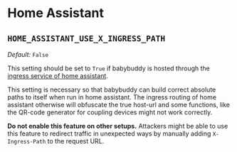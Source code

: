# Home Assistant

## `HOME_ASSISTANT_USE_X_INGRESS_PATH`

*Default:* `False`

This setting should be set to `True` if babybuddy is hosted through the [ingress
service of home assistant](https://developers.home-assistant.io/docs/add-ons/presentation/#ingress).

This setting is necessary so that babybuddy can build correct absolute paths to
itself when run in home assistant. The ingress routing of home assistant
otherwise will obfuscate the true host-url and some functions, like the QR-code
generator for coupling devices might not work correctly.

**Do not enable this feature on other setups.** Attackers might be able to
use this feature to redirect traffic in unexpected ways by manually adding
`X-Ingress-Path` to the request URL.

